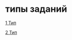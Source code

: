 # типы заданий

[1 Тип](https://gist.github.com/HXXXXXDRICH/17753301a854bbd61d21c701d60dad67)

[2 Тип](https://gist.github.com/HXXXXXDRICH/5c68aa867f7fd86bbe9c5e5c07522cbb)
